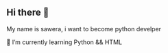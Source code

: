 ## Hi there 👋
<p>My name is sawera, i want to become python develper</p>
🌱 I’m currently learning Python && HTML
<!--
**sawerajamshaid/sawerajamshaid** is a ✨ _special_ ✨ repository because its `README.md` (this file) appears on your GitHub profile.

Here are some ideas to get you started:

- 🔭 I’m currently working on ...
- 🌱 I’m currently learning ...
- 👯 I’m looking to collaborate on ...
- 🤔 I’m looking for help with ...
- 💬 Ask me about ...
- 📫 How to reach me: ...
- 😄 Pronouns: ...
- ⚡ Fun fact: ...<!DOCTYPE html>
<html lang="en">
<head>
    <meta charset="UTF-8">
    <meta name="viewport" content="width=device-width, initial-scale=1.0">
    <title>my first web page</title>
    <style>
        p{
            font-size: 20px;
            background-color: aquamarine;
        }
        h{
            background-color: blueviolet;
        }
    </style>
</head>
<body>
    <h1>this is a heading</h1>
    <p>
        Description: Alice's Adventures in Wonderland by Lewis.</br>
         Carroll is a whimsical and imaginative tale about a young girl named Alice .</br>
        br>who falls down a rabbit hole into a fantastical world filled .</br>
        with peculiar characters and nonsensical situations.


    </p>
    <p>
        this is seconde pargrafe
        Abdul Muttalib’s trust in Allah and what had happened to Abraha’s.</br>
         army had become tales that people would tell each other. 
         Minds were blown away, and it was now clear to all that the Ka’ba.</br>
          built by Prophets Ibrahim and Ismail…


    </p>
</body>
</html>
-->
